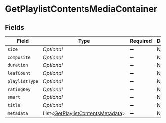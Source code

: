 # GetPlaylistContentsMediaContainer


## Fields

| Field                                                                                       | Type                                                                                        | Required                                                                                    | Description                                                                                 | Example                                                                                     |
| ------------------------------------------------------------------------------------------- | ------------------------------------------------------------------------------------------- | ------------------------------------------------------------------------------------------- | ------------------------------------------------------------------------------------------- | ------------------------------------------------------------------------------------------- |
| `size`                                                                                      | *Optional<Integer>*                                                                         | :heavy_minus_sign:                                                                          | N/A                                                                                         | 2                                                                                           |
| `composite`                                                                                 | *Optional<String>*                                                                          | :heavy_minus_sign:                                                                          | N/A                                                                                         | /playlists/95/composite/1705717521                                                          |
| `duration`                                                                                  | *Optional<Integer>*                                                                         | :heavy_minus_sign:                                                                          | N/A                                                                                         | 282                                                                                         |
| `leafCount`                                                                                 | *Optional<Integer>*                                                                         | :heavy_minus_sign:                                                                          | N/A                                                                                         | 2                                                                                           |
| `playlistType`                                                                              | *Optional<String>*                                                                          | :heavy_minus_sign:                                                                          | N/A                                                                                         | video                                                                                       |
| `ratingKey`                                                                                 | *Optional<String>*                                                                          | :heavy_minus_sign:                                                                          | N/A                                                                                         | 95                                                                                          |
| `smart`                                                                                     | *Optional<Boolean>*                                                                         | :heavy_minus_sign:                                                                          | N/A                                                                                         | true                                                                                        |
| `title`                                                                                     | *Optional<String>*                                                                          | :heavy_minus_sign:                                                                          | N/A                                                                                         | Smart Movie Playlist                                                                        |
| `metadata`                                                                                  | List<[GetPlaylistContentsMetadata](../../models/operations/GetPlaylistContentsMetadata.md)> | :heavy_minus_sign:                                                                          | N/A                                                                                         |                                                                                             |